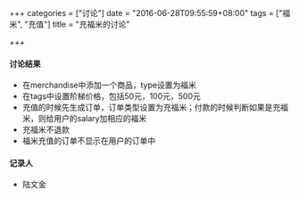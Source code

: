 +++
categories = ["讨论"]
date = "2016-06-28T09:55:59+08:00"
tags = ["福米", "充值"]
title = "充福米的讨论"

+++

#### 讨论结果

* 在merchandise中添加一个商品，type设置为福米
* 在tags中设置阶梯价格，包括50元，100元，500元
* 充值的时候先生成订单，订单类型设置为充福米；付款的时候判断如果是充福米，则给用户的salary加相应的福米
* 充福米不退款
* 福米充值的订单不显示在用户的订单中

#### 记录人

* 陆文金
